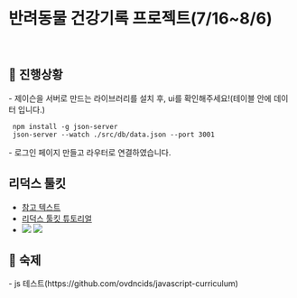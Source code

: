# 반려동물 건강기록 프로젝트(7/16~8/6)
<br />

## 💬 진행상황 

<p>- 제이슨을 서버로 만드는 라이브러리를 설치 후, ui를 확인해주세요!(테이블 안에 데이터 입니다.)</p>

```    
 npm install -g json-server
 json-server --watch ./src/db/data.json --port 3001
```
<p>- 로그인 페이지 만들고 라우터로 연결하였습니다.</p> 

## 리덕스 툴킷 
<ul>
 <li>
  <a href="https://ridicorp.com/story/how-to-use-redux-in-ridi/">참고 텍스트</a>
 </li>
 <li>
  <a href="https://ko.redux.js.org/tutorials/quick-start">리덕스 툴킷 튜토리얼</a>
 </li>
 <li>
  <img src="https://user-images.githubusercontent.com/71998606/126855847-6fe507e6-983c-46be-957a-55963d4e8549.jpg" />
  <img src="https://user-images.githubusercontent.com/71998606/125917031-8f71b44e-01a1-4cbf-be80-40d09dec05ba.jpg" />
 </li>
</ul>

## 💬 숙제 
<p>- js 테스트(https://github.com/ovdncids/javascript-curriculum)</p>
